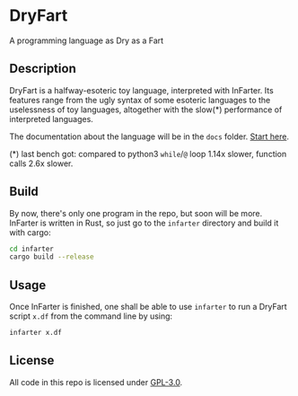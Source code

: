 # DryFart

A programming language as Dry as a Fart

## Description

DryFart is a halfway-esoteric toy language, interpreted with InFarter. Its
features range from the ugly syntax of some esoteric languages to the
uselessness of toy languages, altogether with the slow(*) performance of
interpreted languages.

The documentation about the language will be in the `docs` folder.
[Start here](/docs/start.md).

(*) last bench got: compared to python3 `while`/`@` loop 1.14x slower, function
calls 2.6x slower.

## Build

By now, there's only one program in the repo, but soon will be more.
InFarter is written in Rust, so just go to the `infarter` directory and build
it with cargo:

```bash
cd infarter
cargo build --release
```

## Usage

Once InFarter is finished, one shall be able to use `infarter` to run a DryFart
script `x.df` from the command line by using:

```bash
infarter x.df
```

## License

All code in this repo is licensed under
[GPL-3.0](https://www.gnu.org/licenses/gpl-3.0.html).
